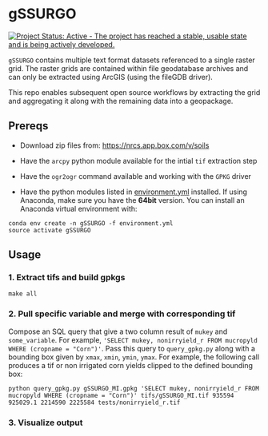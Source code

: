 # gSSURGO

[![Project Status: Active - The project has reached a stable, usable state and is being actively developed.](http://www.repostatus.org/badges/latest/active.svg)](http://www.repostatus.org/#active)

`gSSURGO` contains multiple text format datasets referenced to a single raster grid. The raster grids are contained within file geodatabase archives and  can only be extracted using ArcGIS (using the fileGDB driver).

This repo enables subsequent open source workflows by extracting the grid and aggregating it along with the remaining data into a geopackage.

## Prereqs

* Download zip files from: https://nrcs.app.box.com/v/soils

* Have the `arcpy` python module available for the intial `tif` extraction step

* Have the `ogr2ogr` command available and working with the `GPKG` driver

* Have the python modules listed in [environment.yml](environment.yml) installed. If using Anaconda, make sure you have the **64bit** version. You can install an Anaconda virtual environment with:

```
conda env create -n gSSURGO -f environment.yml
source activate gSSURGO
```

## Usage

### 1. Extract tifs and build gpkgs

`make all`

### 2. Pull specific variable and merge with corresponding tif

Compose an SQL query that give a two column result of `mukey` and `some_variable`. For example, `'SELECT mukey, nonirryield_r FROM mucropyld WHERE (cropname = "Corn")'`. Pass this query to `query_gpkg.py` along with a bounding box given by `xmax`, `xmin`, `ymin`, `ymax`. For example, the following call produces a tif or non irrigated corn yields clipped to the defined bounding box:

```
python query_gpkg.py gSSURGO_MI.gpkg 'SELECT mukey, nonirryield_r FROM mucropyld WHERE (cropname = "Corn")' tifs/gSSURGO_MI.tif 935594 925029.1 2214590 2225584 tests/nonirryield_r.tif
```

### 3. Visualize output



